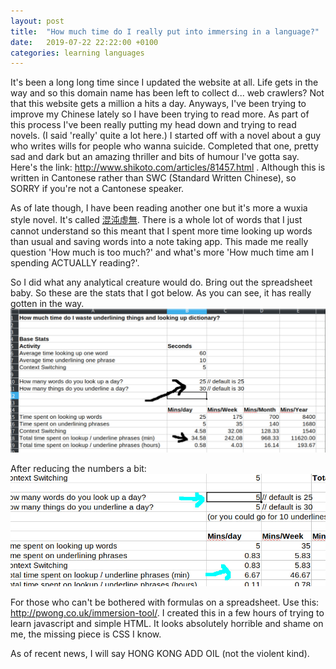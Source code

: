 ```yaml
---
layout: post
title:  "How much time do I really put into immersing in a language?"
date:   2019-07-22 22:22:00 +0100
categories: learning languages
---
```

It's been a long long time since I updated the website at all. Life gets in the way and so this domain name has been left to collect d... web crawlers? Not that this website gets a million a hits a day. Anyways, I've been trying to improve my Chinese lately so I have been trying to read more. As part of this process I've been really putting my head down and trying to read novels. (I said 'really' quite a lot here.) I started off with a novel about a guy who writes wills for people who wanna suicide. Completed that one, pretty sad and dark but an amazing thriller and bits of humour I've gotta say. Here's the link: http://www.shikoto.com/articles/81457.html . Although this is written in Cantonese rather than SWC (Standard Written Chinese), so SORRY if you're not a Cantonese speaker.

As of late though, I have been reading another one but it's more a wuxia style novel. It's called [混沌虛無](http://www.auchitsang.com/%e6%ad%90%e5%ad%90%e7%88%ad%e6%95%85%e4%ba%8b/?sn=%E3%80%8A%E6%B7%B7%E6%B2%8C%E8%99%9B%E7%84%A1%E3%80%8B). There is a whole lot of words that I just cannot understand so this meant that I spent more time looking up words than usual and saving words into a note taking app. This made me really question 'How much is too much?' and what's more 'How much time am I spending ACTUALLY reading?'.

So I did what any analytical creature would do. Bring out the spreadsheet baby. So these are the stats that I got below. As you can see, it has really gotten in the way.
![spreadsheet1](/img/spreadsheet1.jpeg)

After reducing the numbers a bit:
![spreadsheet2](/img/spreadsheet2.jpeg)

For those who can't be bothered with formulas on a spreadsheet. Use this: http://pwong.co.uk/immersion-tool/. I created this in a few hours of trying to learn javascript and simple HTML. It looks absolutely horrible and shame on me, the missing piece is CSS I know.

As of recent news, I will say HONG KONG ADD OIL (not the violent kind).